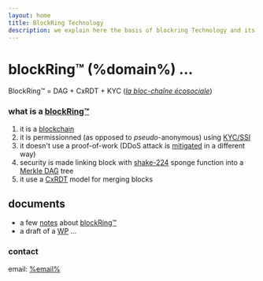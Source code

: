 ```yaml
---
layout: home
title: BlockRing Technology
description: we explain here the basis of blockring Technology and its immediate applications
---
```

# blockRing™ (%domain%) ...

BlockRing™ = DAG + CxRDT + KYC ([*la bloc-chaîne écosociale*](%search%=!g+la+block-chaîne+écosociale))


### what is a [blockRing™][brng]

1. it is a [blockchain][0]
2. it is permissionned (as opposed to *pseudo*-anonymous) using [KYC/SSI][1]
3. it doesn't use a proof-of-work (DDoS attack is [mitigated][5] in a different way)
4. security is made linking block with [shake-224][2] sponge function into a [Merkle DAG][3] tree
5. it use a [CxRDT][4] model for merging blocks


## documents

* a few [notes](notes.htm) about [blockRing™][brng]
* a draft of a [WP](documents/whitepaper.htm) ...

### contact

email: [%email%](mailto:%email%)


[brng]: {{site.search}}=!g+what+is+a+%22blockRing™%22
[0]: {{site.search}}=!g+what+is+a+blockchain
[1]: {{site.search}}=!g+KYC+SSI+blockRing™
[2]: {{site.search}}=!g+shake-224+cryptographic+hash
[3]: {{site.search}}=!g+merkle+DAG+blockRing™
[4]: {{site.search}}=!g+CxRDT+blockRing™
[5]: {{site.search}}=!g+DDoS+mitigation+blockRing™




